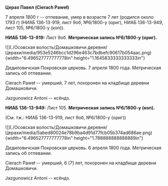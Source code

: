 **Церах Павел (Cierach Paweł)**

7 апреля 1800 г -- отпевание, умер в возрасте 7 лет (родился около 1793
г) (НИАБ 136-13-919, лист 9об, №6/1800-у (ориг), НИАБ 136-13-949, лист
105, №6/1800-у (коп)).

**НИАБ 136-13-919:** Лист 9об. **Метрическая запись №6/1800-у (ориг).**

![](./Осовская волость/Домашковичи деревня/Церахи/media/953e5246bcc1d296e463c7bdbefc90617b054aac.png){width="6.496527777777778in"
height="1.1645833333333333in"}

Дедиловичская Покровская церковь. 7 апреля 1800 года. Метрическая запись
об отпевании.

Cierach Paweł -- умерший, 7 лет, похоронен на кладбище деревни
Домашковичи.

Jazgunowicz Antoni -- ксёндз.

**НИАБ 136-13-949:** Лист 105. **Метрическая запись №6/1800-у (коп).**

(См. тж.: НИАБ 136-13-919, лист 9об, №6/1800-у (ориг))

![](./Осовская волость/Домашковичи деревня/Церахи/media/5abed80024e78b9ba4d91d77fcb05b374ad686ae.png){width="6.496527777777778in"
height="1.788888888888889in"}

Дедиловичская Покровская церковь. 6 апреля 1800 года. Метрическая запись
об отпевании.

Cierach Paweł -- умерший, 6 \[7\] лет, похоронен на кладбище деревни
Домашковичи.

Jazgunowicz Antoni -- ксёндз.

